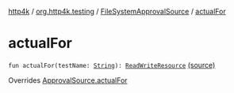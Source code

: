 [http4k](../../index.md) / [org.http4k.testing](../index.md) / [FileSystemApprovalSource](index.md) / [actualFor](./actual-for.md)

# actualFor

`fun actualFor(testName: `[`String`](https://kotlinlang.org/api/latest/jvm/stdlib/kotlin/-string/index.html)`): `[`ReadWriteResource`](../-read-write-resource/index.md) [(source)](https://github.com/http4k/http4k/blob/master/http4k-testing-approval/src/main/kotlin/org/http4k/testing/approvalSource.kt#L24)

Overrides [ApprovalSource.actualFor](../-approval-source/actual-for.md)

